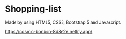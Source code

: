 # Shopping-list

Made by using HTML5, CSS3, Bootstrap 5 and Javascript.

https://cosmic-bonbon-8d8e2e.netlify.app/
